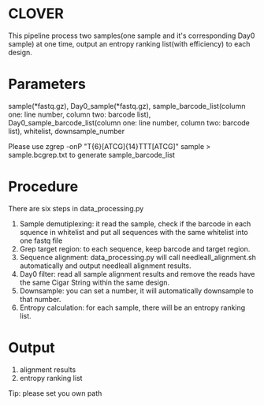 # CLOVER

This pipeline process two samples(one sample and it's corresponding Day0 sample) at one time, output an entropy ranking list(with efficiency) to each design.

# Parameters
sample(*fastq.gz), Day0_sample(*fastq.gz), sample_barcode_list(column one: line number, column two: barcode list), Day0_sample_barcode_list(column one: line number, column two: barcode list), whitelist, downsample_number

Please use zgrep -onP "T{6}[ATCG]{14}TTT[ATCG]" sample > sample.bcgrep.txt to generate sample_barcode_list

# Procedure
There are six steps in data_processing.py 
1.  Sample demutiplexing:
   it read the sample, check if the barcode in each squence in whitelist and put all sequences with the same whitelist into one fastq file
2.  Grep target region:
   to each sequence, keep barcode and target region.
3.  Sequence alignment:
   data_processing.py will call needleall_alignment.sh automatically and output needleall alignment results.
4.  Day0 filter:
   read all sample alignment results and remove the reads have the same Cigar String within the same design.
5.  Downsample:
   you can set a number, it will automatically downsample to that number.
6.  Entropy calculation:
   for each sample, there will be an entropy ranking list.

# Output
1. alignment results
2. entropy ranking list

Tip: please set you own path
